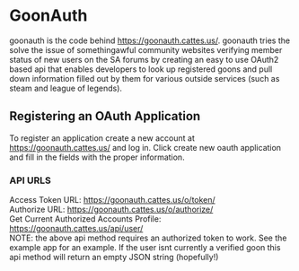 # GoonAuth #

goonauth is the code behind https://goonauth.cattes.us/. goonauth tries the solve the issue of somethingawful community websites verifying member status of new users on the SA forums by creating an easy to use OAuth2 based api that enables developers to look up registered goons and pull down information filled out by them for various outside services (such as steam and league of legends). 

## Registering an OAuth Application ##
To register an application create a new account at https://goonauth.cattes.us/ and log in. Click create new oauth application and fill in the fields with the proper information.

### API URLS ###
Access Token URL: https://goonauth.cattes.us/o/token/  
Authorize URL: https://goonauth.cattes.us/o/authorize/  
Get Current Authorized Accounts Profile: https://goonauth.cattes.us/api/user/  
NOTE: the above api method requires an authorized token to work. See the example app for an example. If the user isnt currently a verified goon this api method will return an empty JSON string (hopefully!)  
